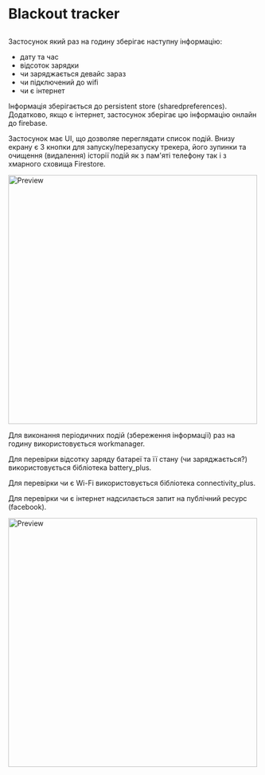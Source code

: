 # Blackout tracker

## 
Застосунок який раз на годину зберігає наступну інформацію:
- дату та час
- відсоток зарядки
- чи заряджається девайс зараз
- чи підключений до wifi
- чи є інтернет

Інформація зберігається до persistent store (sharedpreferences). Додатково, якщо є інтернет, застосунок зберігає цю інформацію онлайн до firebase.

Застосунок має UI, що дозволяе переглядати список подій. Внизу екрану є 3 кнопки для запуску/перезапуску трекера, його зупинки та очищення (видалення) історії подій як з пам'яті телефону так і з хмарного сховища Firestore.
<p float="left">
    <img src="https://user-images.githubusercontent.com/101039162/207276086-d027d856-d013-4e3c-9b8e-7700d0f5668c.jpg" alt="Preview" height="500px"/>
</p>

Для виконання періодичних подій (збереження інформації) раз на годину використовується workmanager.

Для перевірки відсотку заряду батареї та її стану (чи заряджається?) використовується бібліотека battery_plus.

Для перевірки чи є Wi-Fi використовується бібліотека connectivity_plus.

Для перевірки чи є інтернет надсилається запит на публічний ресурс (facebook).

<p float="left">
    <img src="https://user-images.githubusercontent.com/101039162/207276750-b170758e-6e4e-4f55-8c6d-b4adb9e8217d.jpg" alt="Preview" height="500px"/>
</p>
